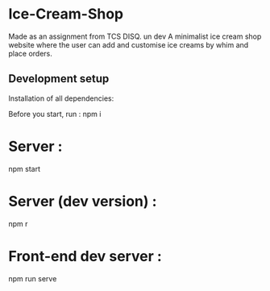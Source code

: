 # Ice-Cream-Shop
Made as an assignment from TCS DISQ.
un dev
A minimalist ice cream shop website where the user can add and customise ice creams by whim and place orders. 

## Development setup

Installation of all dependencies:

Before you start, run :
npm i

# Server :
npm start
# Server (dev version) :
npm r
# Front-end dev server :
npm run serve
